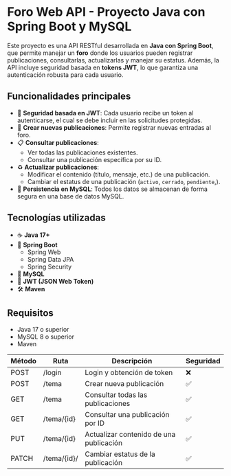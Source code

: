 # Foro Web API - Proyecto Java con Spring Boot y MySQL

Este proyecto es una API RESTful desarrollada en **Java con Spring Boot**, que permite manejar un **foro** donde los usuarios pueden registrar publicaciones, consultarlas, actualizarlas y manejar su estatus. Además, la API incluye seguridad basada en **tokens JWT**, lo que garantiza una autenticación robusta para cada usuario.

## Funcionalidades principales

- 🔐 **Seguridad basada en JWT**: Cada usuario recibe un token al autenticarse, el cual se debe incluir en las solicitudes protegidas.
- 📝 **Crear nuevas publicaciones**: Permite registrar nuevas entradas al foro.
- 📋 **Consultar publicaciones**:
  - Ver todas las publicaciones existentes.
  - Consultar una publicación específica por su ID.
- ♻️ **Actualizar publicaciones**:
  - Modificar el contenido (título, mensaje, etc.) de una publicación.
  - Cambiar el estatus de una publicación (`activo`, `cerrado`, `pendiente`,).
- 💾 **Persistencia en MySQL**: Todos los datos se almacenan de forma segura en una base de datos MySQL.

## Tecnologías utilizadas

- ☕ **Java 17+**
- 🌱 **Spring Boot**
  - Spring Web
  - Spring Data JPA
  - Spring Security
- 🐬 **MySQL**
- 🔐 **JWT (JSON Web Token)**
- 🛠️ **Maven**

## Requisitos

- Java 17 o superior
- MySQL 8 o superior
- Maven
  
| Método | Ruta                       | Descripción                             | Seguridad |
| ------ | -------------------------- | --------------------------------------- | --------- |
| POST   | /login                     | Login y obtención de token              | ❌         |
| POST   | /tema                      | Crear nueva publicación                 | ✅         |
| GET    | /tema                      | Consultar todas las publicaciones       | ✅         |
| GET    | /tema/{id}                 | Consultar una publicación por ID        | ✅         |
| PUT    | /tema/{id}                 | Actualizar contenido de una publicación | ✅         |
| PATCH  | /tema/{id}/                | Cambiar estatus de la publicación       | ✅         |


